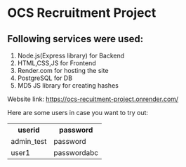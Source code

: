 # OCS Recruitment Project
## Following services were used:
1. Node.js(Express library) for Backend
2. HTML,CSS,JS for Frontend
3. Render.com for hosting the site
4. PostgreSQL for DB
5. MD5 JS library for creating hashes

Website link: https://ocs-recuitment-project.onrender.com/

Here are some users in case you want to try out:
<table>
  <tr>
    <th>userid</th>
    <th>password</th>
  </tr>
  <tr>
    <td>admin_test</td>
    <td>password</td>
  </tr>
<tr>
  <td>user1</td>
  <td>passwordabc</td>
</tr>
</table>
